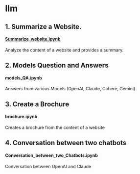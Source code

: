 # llm

## 1. Summarize a Website. 
#### [Summarize_website.ipynb](https://github.com/RanjitSolomon/llm/blob/main/Summarize_website.ipynb) 
Analyze the content of a website and provides a summary. 

## 2. Models Question and Answers 
#### models_QA.ipynb 
Answers from various Models (OpenAI, Claude, Cohere, Gemini)

## 3. Create a Brochure 
#### brochure.ipynb 
Creates a brochure from the content of a website


## 4. Conversation between two chatbots 
#### Conversation_between_two_Chatbots.ipynb
Conversation between OpenAI and Claude 

